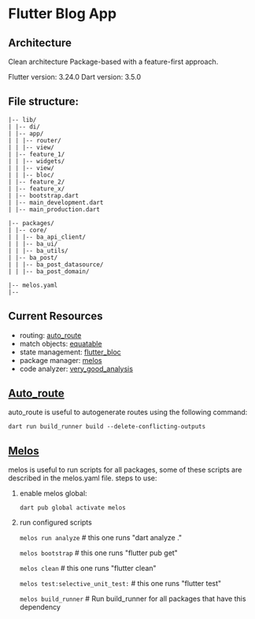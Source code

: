 # Flutter Blog App

## Architecture

Clean architecture Package-based with a feature-first approach.

Flutter version: 3.24.0
Dart version: 3.5.0

## File structure:

```
|-- lib/
| |-- di/
| |-- app/
| | |-- router/
| | |-- view/
| |-- feature_1/
| | |-- widgets/
| | |-- view/
| | |-- bloc/
| |-- feature_2/
| |-- feature_x/
| |-- bootstrap.dart
| |-- main_development.dart
| |-- main_production.dart

|-- packages/
| |-- core/
| | |-- ba_api_client/
| | |-- ba_ui/
| | |-- ba_utils/
| |-- ba_post/
| | |-- ba_post_datasource/
| | |-- ba_post_domain/

|-- melos.yaml
|--
```

## Current Resources

- routing: [auto_route](https://pub.dev/packages/auto_route)
- match objects: [equatable](https://pub.dev/packages/equatable)
- state management: [flutter_bloc](https://pub.dev/packages/flutter_bloc)
- package manager: [melos](https://pub.dev/packages/melos)
- code analyzer: [very_good_analysis](https://pub.dev/packages/very_good_analysis)

## [Auto_route](https://pub.dev/packages/auto_route)

auto_route is useful to autogenerate routes using the following command:

```
dart run build_runner build --delete-conflicting-outputs
```

## [Melos](https://pub.dev/packages/melos)

melos is useful to run scripts for all packages, some of these scripts are described in the melos.yaml file.
steps to use:

1. enable melos global:

   `dart pub global activate melos`

2. run configured scripts

   `melos run analyze` # this one runs "dart analyze ."

   `melos bootstrap` # this one runs "flutter pub get"

   `melos clean` # this one runs "flutter clean"

   `melos test:selective_unit_test:` # this one runs "flutter test"

   `melos build_runner` # Run build_runner for all packages that have this dependency
